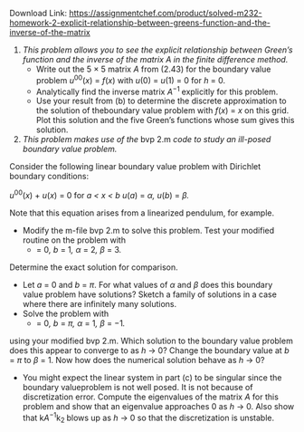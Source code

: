 Download Link: https://assignmentchef.com/product/solved-m232-homework-2-explicit-relationship-between-greens-function-and-the-inverse-of-the-matrix
<br>
<ol>

 <li><em>This problem allows you to see the explicit relationship between Green’s function and the inverse of the matrix A in the finite difference method.</em>

  <ul>

   <li>Write out the 5 × 5 matrix <em>A </em>from (2.43) for the boundary value problem <em>u</em><sup>00</sup>(<em>x</em>) = <em>f</em>(<em>x</em>) with <em>u</em>(0) = <em>u</em>(1) = 0 for <em>h </em>= 0<em>.</em></li>

   <li>Analytically find the inverse matrix <em>A</em><sup>−1 </sup>explicitly for this problem.</li>

   <li>Use your result from (b) to determine the discrete approximation to the solution of theboundary value problem with <em>f</em>(<em>x</em>) = <em>x </em>on this grid. Plot this solution and the five Green’s functions whose sum gives this solution.</li>

  </ul></li>

 <li><em>This problem makes use of the </em>bvp 2.m <em>code to study an ill-posed boundary value problem.</em></li>

</ol>

Consider the following linear boundary value problem with Dirichlet boundary conditions:

<em>u</em><sup>00</sup>(<em>x</em>) + <em>u</em>(<em>x</em>) = 0  for <em>a &lt; x &lt; b u</em>(<em>a</em>) = <em>α,     u</em>(<em>b</em>) = <em>β.</em>

Note that this equation arises from a linearized pendulum, for example.

<ul>

 <li>Modify the m-file bvp 2.m to solve this problem. Test your modified routine on the problem with

  <ul>

   <li>= 0<em>, b </em>= 1<em>,     α </em>= 2<em>,     β </em>= 3<em>.</em></li>

  </ul></li>

</ul>

Determine the exact solution for comparison.

<ul>

 <li>Let <em>a </em>= 0 and <em>b </em>= <em>π</em>. For what values of <em>α </em>and <em>β </em>does this boundary value problem have solutions? Sketch a family of solutions in a case where there are infinitely many solutions.</li>

 <li>Solve the problem with

  <ul>

   <li>= 0<em>, b </em>= <em>π,     α </em>= 1<em>,     β </em>= −1<em>.</em></li>

  </ul></li>

</ul>

using your modified bvp 2.m. Which solution to the boundary value problem does this appear to converge to as <em>h </em>→ 0? Change the boundary value at <em>b </em>= <em>π </em>to <em>β </em>= 1. Now how does the numerical solution behave as <em>h </em>→ 0?

<ul>

 <li>You might expect the linear system in part (c) to be singular since the boundary valueproblem is not well posed. It is not because of discretization error. Compute the eigenvalues of the matrix <em>A </em>for this problem and show that an eigenvalue approaches 0 as <em>h </em>→ 0. Also show that k<em>A</em><sup>−1</sup>k<sub>2 </sub>blows up as <em>h </em>→ 0 so that the discretization is unstable.</li>

</ul>


